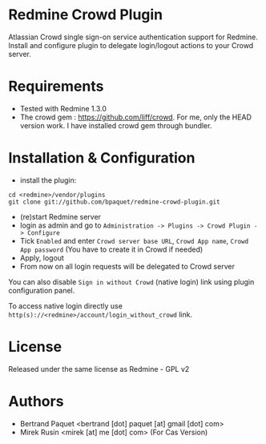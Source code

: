 # Redmine Crowd Plugin

Atlassian Crowd single sign-on service authentication support for Redmine.
Install and configure plugin to delegate login/logout actions to your Crowd server.

# Requirements

- Tested with Redmine 1.3.0
- The crowd gem : https://github.com/liff/crowd. For me, only the HEAD version work. I have installed crowd gem through bundler.

# Installation & Configuration

- install the plugin:

```
cd <redmine>/vendor/plugins
git clone git://github.com/bpaquet/redmine-crowd-plugin.git
```
    
- (re)start Redmine server
- login as admin and go to `Administration -> Plugins -> Crowd Plugin -> Configure`
- Tick `Enabled` and enter `Crowd server base URL`, `Crowd App name`, `Crowd App password` (You have to create it in Crowd if needed)
- Apply, logout
- From now on all login requests will be delegated to Crowd server

You can also disable `Sign in without Crowd` (native login) link using plugin configuration panel.

To access native login directly use `http(s)://<redmine>/account/login_without_crowd` link.

# License

Released under the same license as Redmine - GPL v2

# Authors

- Bertrand Paquet <bertrand [dot] paquet [at] gmail [dot] com>
- Mirek Rusin <mirek [at] me [dot] com> (For Cas Version)
